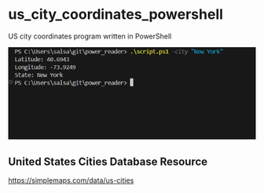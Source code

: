# us_city_coordinates_powershell
US city coordinates program written in PowerShell

![power_reader](./screenshots/power_reader.PNG)

## United States Cities Database Resource
https://simplemaps.com/data/us-cities